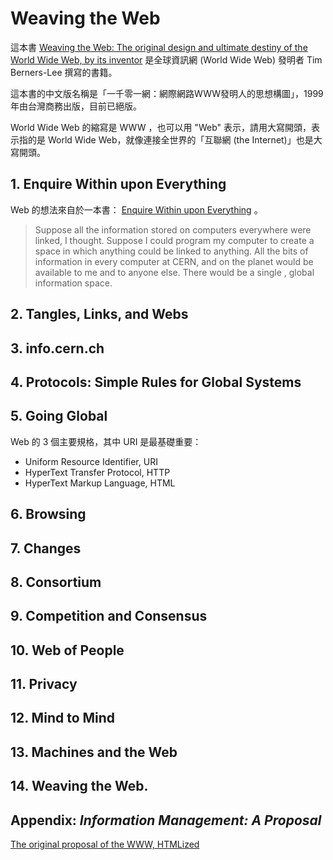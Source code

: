 # Weaving the Web

這本書 [Weaving the Web: The original design and ultimate destiny of the World Wide Web, by its inventor](https://www.w3.org/People/Berners-Lee/Weaving/Overview.html) 是全球資訊網 (World Wide Web) 發明者 Tim Berners-Lee 撰寫的書籍。

這本書的中文版名稱是「一千零一網：網際網路WWW發明人的思想構圖」，1999年由台灣商務出版，目前已絕版。

World Wide Web 的縮寫是 WWW ，也可以用 "Web" 表示，請用大寫開頭，表示指的是 World Wide Web，就像連接全世界的「互聯網 (the Internet)」也是大寫開頭。

## 1. Enquire Within upon Everything

Web 的想法來自於一本書： [Enquire Within upon Everything](https://en.wikipedia.org/wiki/Enquire_Within_Upon_Everything) 。

> Suppose all the information stored on computers everywhere were linked, I thought.
> Suppose I could program my computer to create a space in which anything could be linked to anything.
> All the bits of information in every computer at CERN, and on the planet would be available to me and to anyone else.
> There would be a single , global information space.

## 2. Tangles, Links, and Webs


## 3. info.cern.ch


## 4. Protocols: Simple Rules for Global Systems


## 5. Going Global

Web 的 3 個主要規格，其中 URI 是最基礎重要：
* Uniform Resource Identifier, URI
* HyperText Transfer Protocol, HTTP
* HyperText Markup Language, HTML

## 6. Browsing


## 7. Changes


## 8. Consortium


## 9. Competition and Consensus


## 10. Web of People


## 11. Privacy


## 12. Mind to Mind


## 13. Machines and the Web


## 14. Weaving the Web.


## Appendix: *Information Management: A Proposal*

[The original proposal of the WWW, HTMLized](https://www.w3.org/History/1989/proposal.html)
